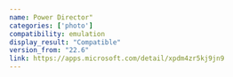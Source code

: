 ```yaml
---
name: Power Director"
categories: ['photo']
compatibility: emulation
display_result: "Compatible"
version_from: "22.6"
link: https://apps.microsoft.com/detail/xpdm4zr5kj9jn9
---
```

